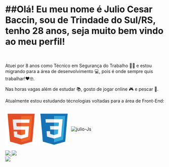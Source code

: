 <h1>##Olá! Eu meu nome é Julio Cesar Baccin, sou de Trindade do Sul/RS, tenho 28 anos, seja muito bem vindo ao meu perfil!</h1><br>

Atuei por 8 anos como Técnico em Segurança do Trabalho 👷🏽 e estou migrando para a área de desenvolvimento 💻, pois é onde sempre quis trabalhar!❤️🤓.

Nas horas vagas além de estudar 📚, gosto de jogar online 🎮 e pescar 🎣.

Atualmente estou estudando técnologias voltadas para a área de Front-End:
 </div>
<div style="display: inline_block"><br>
  <img align="center" alt="julio-HTML" height="100" width="100" src="https://raw.githubusercontent.com/devicons/devicon/master/icons/html5/html5-original.svg">
  <img align="center" alt="julio-CSS" height="100" width="100" src="https://raw.githubusercontent.com/devicons/devicon/master/icons/css3/css3-original.svg">
  <img align="center" alt="julio-Js" height="100" width="100" src="https://cdn.jsdelivr.net/gh/devicons/devicon/icons/javascript/javascript-original.svg" />
 </div><br>

 <div> 
  <a href="https://github.com/juliobaccin">
  <img height="200em" src="https://github-readme-stats.vercel.app/api?username=juliobaccin&show_icons=true&theme=dracula&include_all_commits=true&count_private=true"/>
  <img height="200em" src="https://github-readme-stats.vercel.app/api/top-langs/?username=juliobaccin&layout=compact&langs_count=7&theme=dracula"/>
</div>

  <div>
    <a href="https://www.linkedin.com/in/julio-cesar-baccin-1880a3a5/" target="_blank"><img src="https://img.shields.io/badge/-LinkedIn-%230077B5?style=for-the-badge&logo=linkedin&logoColor=white" target="_blank"></a>
  </div>
